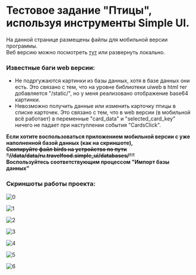 # Тестовое задание "Птицы", используя инструменты Simple UI.

На данной странице размещены файлы для мобильной версии программы.  
Веб версию можно посмотреть [тут](http://92.63.176.87:1555/) или развернуть локально.  

### Известные баги web версии: ###  
* Не подргужаются картинки из базы данных, хотя в базе данных они есть. Это связано с тем, что на уровне библиотеки uiweb в html тег добавляется "/static/", но у меня реализовано отображение base64 картинки.
* Невозможно получить данные или изменить карточку птицы в списке карточек. Это связано с тем, что в web версии (в мобильной всё работает) в переменные "card_data" и "selected_card_key" ничего не падает при наступлении события "CardsClick".

**Если хотите воспользоваться приложением мобильной версии с уже наполненной базой данных (как на скриншоте),**  
~~**Скопируйте файл birds  на устройство по пути "//data/data/ru.travelfood.simple_ui/databases/""**~~  
**Воспользуйтесь соответствующим процессом "Импорт базы данных"**


### Скриншоты работы проекта: ###
![0](Screenshots/0.jpg)

![1](Screenshots/1.jpg)

![2](Screenshots/2.jpg)

![3](Screenshots/3.jpg)

![4](Screenshots/4.jpg)

![5](Screenshots/5.jpg)

![6](Screenshots/6.jpg)


